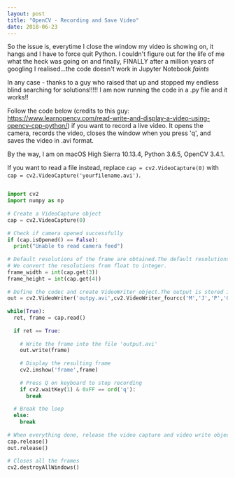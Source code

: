 ```yaml
---
layout: post
title: "OpenCV - Recording and Save Video"
date: 2018-06-23
---
```


So the issue is, everytime I close the window my video is showing on, it hangs and I have to force quit Python. I couldn't figure out for the life of me what the heck was going on and finally, FINALLY after a million years of googling I realised...the code doesn't work in Jupyter Notebook *faints*

In any case - thanks to a guy who raised that up and stopped my endless blind searching for solutions!!!!! I am now running the code in a .py file and it works!!

Follow the code below (credits to this guy: https://www.learnopencv.com/read-write-and-display-a-video-using-opencv-cpp-python/) if you want to record a live video. It opens the camera, records the video, closes the window when you press 'q', and saves the video in .avi format.

By the way, I am on macOS High Sierra 10.13.4, Python 3.6.5, OpenCV 3.4.1.

If you want to read a file instead, replace `cap = cv2.VideoCapture(0)` with `cap = cv2.VideoCapture('yourfilename.avi')`.


```python

import cv2
import numpy as np
 
# Create a VideoCapture object
cap = cv2.VideoCapture(0)
 
# Check if camera opened successfully
if (cap.isOpened() == False): 
  print("Unable to read camera feed")
 
# Default resolutions of the frame are obtained.The default resolutions are system dependent.
# We convert the resolutions from float to integer.
frame_width = int(cap.get(3))
frame_height = int(cap.get(4))
 
# Define the codec and create VideoWriter object.The output is stored in 'outpy.avi' file.
out = cv2.VideoWriter('outpy.avi',cv2.VideoWriter_fourcc('M','J','P','G'), 10, (frame_width,frame_height))
 
while(True):
  ret, frame = cap.read()
 
  if ret == True: 
     
    # Write the frame into the file 'output.avi'
    out.write(frame)
 
    # Display the resulting frame    
    cv2.imshow('frame',frame)
 
    # Press Q on keyboard to stop recording
    if cv2.waitKey(1) & 0xFF == ord('q'):
      break
 
  # Break the loop
  else:
    break 
 
# When everything done, release the video capture and video write objects
cap.release()
out.release()
 
# Closes all the frames
cv2.destroyAllWindows() 

```